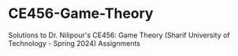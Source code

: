 # CE456-Game-Theory
Solutions to Dr. Nilipour's CE456: Game Theory (Sharif University of Technology - Spring 2024) Assignments
